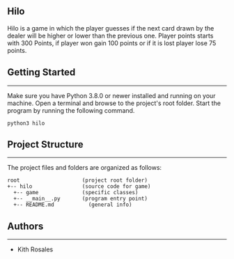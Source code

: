 ## Hilo
Hilo is a game in which the player guesses if the next card drawn by the dealer will be higher or lower than the previous one.
Player points starts with 300 Points, if player won gain 100 points or if it is lost player lose 75 points.

## Getting Started
---
Make sure you have Python 3.8.0 or newer installed and running on your machine. Open a terminal and 
browse to the project's root folder. Start the program by running the following command.
```
python3 hilo
```
## Project Structure
---
The project files and folders are organized as follows:
```
root                    (project root folder)
+-- hilo                (source code for game)
  +-- game              (specific classes)
  +-- __main__.py       (program entry point)
  +-- README.md           (general info)
```

## Authors
---
* Kith Rosales